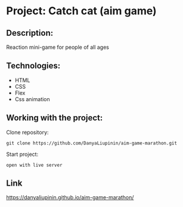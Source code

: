 # Project: Catch cat (aim game)

## Description:

Reaction mini-game for people of all ages

## Technologies:

- HTML
- CSS
- Flex
- Css animation

## Working with the project:

Clone repository:

``` git clone https://github.com/DanyaLiupinin/aim-game-marathon.git ```

Start project: 

``` open with live server ```

## Link ##
https://danyaliupinin.github.io/aim-game-marathon/
